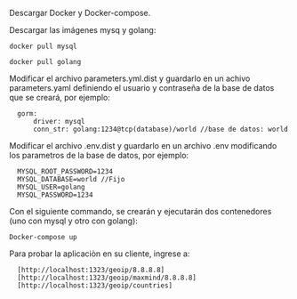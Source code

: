 Descargar Docker y Docker-compose.

Descargar las imágenes mysq y golang:
```
docker pull mysql

docker pull golang
```
Modificar el archivo parameters.yml.dist y guardarlo en un achivo parameters.yaml definiendo el usuario y contraseña de la base de datos que se creará, por ejemplo:
```
  gorm:
      driver: mysql
      conn_str: golang:1234@tcp(database)/world //base de datos: world
```
Modificar el archivo .env.dist y guardarlo en un archivo .env modificando los parametros de la base de datos, por ejemplo:
```
  MYSQL_ROOT_PASSWORD=1234
  MYSQL_DATABASE=world //Fijo
  MYSQL_USER=golang
  MYSQL_PASSWORD=1234
```
Con el siguiente commando, se crearán y ejecutarán dos contenedores (uno con mysql y otro con golang):
```
Docker-compose up
```
Para probar la aplicaciòn en su cliente, ingrese a:
```
  [http://localhost:1323/geoip/8.8.8.8]
  [http://localhost:1323/geoip/maxmind/8.8.8.8]
  [http://localhost:1323/geoip/countries]
```
